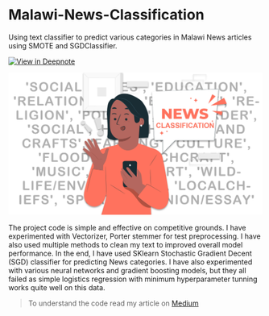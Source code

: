 # Malawi-News-Classification
Using text classifier to predict various categories in Malawi News articles using SMOTE and SGDClassifier.

[![View in Deepnote](https://deepnote.com/static/buttons/view-in-deepnote.svg)](https://deepnote.com/viewer/github/kingabzpro/Malawi-News-Classification/blob/main/malawi-news-classification.ipynb)

![cover](Malawi-News-Class.jpg)

The project code is simple and effective on competitive grounds. I have experimented with Vectorizer, Porter stemmer for test preprocessing. I have also used multiple methods to clean my text to improved overall model performance. In the end, I have used SKlearn Stochastic Gradient Decent (SGD) classifier for predicting News categories. I have also experimented with various neural networks and gradient boosting models, but they all failed as simple logistics regression with minimum hyperparameter tunning works quite well on this data.

> To understand the code read my article on [Medium](https://pub.towardsai.net/malawi-news-classification-an-nlp-project-adfa867abfd9)

